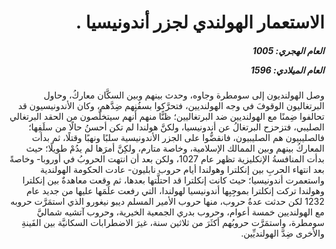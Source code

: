 <h1 dir="rtl">الاستعمار الهولندي لجزر أندونيسيا .</h1>

<h5 dir="rtl">العام الهجري:  1005

العام الميلادي: 1596

</h5>

<p dir="rtl">وصل الهولنديون إلى سومطرة وجاوه، وحدث بينهم وبين السكَّان معاركُ، وحاول البرتغاليون الوقوفَ في وجه الهولنديين، فتحرَّكوا بسفُنِهم ضِدَّهم، وكان الأندونيسيون قد تحالفوا ضِمنًا مع الهولنديين ضد البرتغاليين؛ ظنًّا منهم أنهم سيتخلَّصون من الحقد البرتغالي الصليبي، فتزحزح البرتغالُ عن أندونيسيا، ولكنَّ هولندا لم تكن أحسنُ حالًا من سلَفِها؛ فالصليبيون هم الصليبيون، فانقضُّوا على الجزر الأندونيسية سلبًا ونهبًا وقتلًا، ثم بدأت المعاركُ بينهم وبين الممالك الإسلامية، وخاصة متارم، ولكِنَّ أمرَها لم يدُمْ طويلًا؛ حيث بدأت المنافسةُ الإنكليزية تظهر عام 1027، ولكن بعد أن انتهت الحروبُ في أوروبا- وخاصةً بعد انتهاء الحربِ بين إنكلترا وهولندا أيام حروب نابليون- عادت الحكومة الهولندية واستعمرت أندونيسيا؛ حيث كانت إنكلترا قد احتلَّتها بعدها، ثم وقعت معاهدةٌ بين إنكلترا وهولندا تركت إنكلترا بموجِبِها أندونيسيا لهولندا، التي رفعت علَمَها عليها من جديد عام 1232 لكن حدثت عدةُ حروب، منها حروب الأمير المسلم ديبو نيغورو الذي استمَرَّت حروبه مع الهولنديين خمسة أعوام، وحروب بدري الجمعية الخيرية، وحروب آتشيه شماليَّ سومطرة، واستمَرَّت حروبُهم أكثَرَ من ثلاثين سنة، غيرَ الاضطرابات السكانيَّة بين الفَينةِ والأخرى ضِدَّ الهولنديِّين.</p></br>
